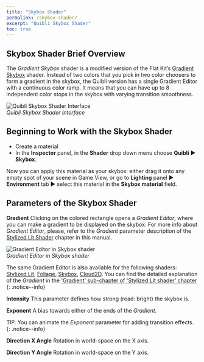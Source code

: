 ```yaml
---
title: "Skybox Shader"
permalink: /skybox-shader/
excerpt: "Quibli Skybox Shader"
toc: true
---
```


## Skybox Shader Brief Overview
The _Gradient Skybox_ shader is a modified version of the Flat Kit’s [Gradient Skybox](https://flatkit.dustyroom.com/#34-gradient-skybox-shader) shader.
Instead of two colors that you pick in two color choosers to form a gradient in the skybox, the Quibli version has a single Gradient Editor with a continuous color ramp. It means that you can have up to 8 independent color stops in the skybox with varying transition smoothness.

![Quibli Skybox Shader Interface](/quibli-doc/assets/images/manual_images/quibli_skybox_shader_interface.jpg)  
*Quibli Skybox Shader Interface*

## Beginning to Work with the Skybox Shader
* Create a material
* In the **Inspector** panel, in the **Shader** drop down menu choose **Quibli** ▶︎ **Skybox**.

Now you can apply this material as your skybox: either drag it onto any empty spot of your scene in Game View, or go to **Lighting** panel ▶︎ **Environment** tab ▶︎ select this material in the **Skybox material** field.


## Parameters of the Skybox Shader
**Gradient** Clicking on the colored rectangle opens a _Gradient Editor_, where you can make a gradient to be displayed on the skybox. For more info about _Gradient Editor_, please, refer to the _Gradient_ parameter description of the [Stylized Lit Shader](../stylized-lit-shader) chapter in this manual.  

![Gradient Editor in Skybox shader](/quibli-doc/assets/images/manual_images/quibli_skybox_gradient_editor.png)  
*Gradient Editor in Skybox shader*

The same Gradient Editor is also available for the following shaders: [Stylized Lit](../stylized-lit-shader), [Foliage](../foliage-shader), [Skybox](../skybox-shader), [Cloud2D](../cloud2d-shader). You can find the detailed explanation of the _Gradient_ in the ['Gradient' sub-chapter of 'Stylized Lit shader' chapter](../stylized-lit-shader/#gradient)  
{: .notice--info}

**Intensity** This parameter defines how strong (read: bright) the skybox is.  

**Exponent** A bias towards either of the ends of the _Gradient_.  

TIP. You can animate the _Exponent_ parameter for adding transition effects.
{: .notice--info}

**Direction X Angle** Rotation in world-space on the X axis.  

**Direction Y Angle** Rotation in world-space on the Y axis.
